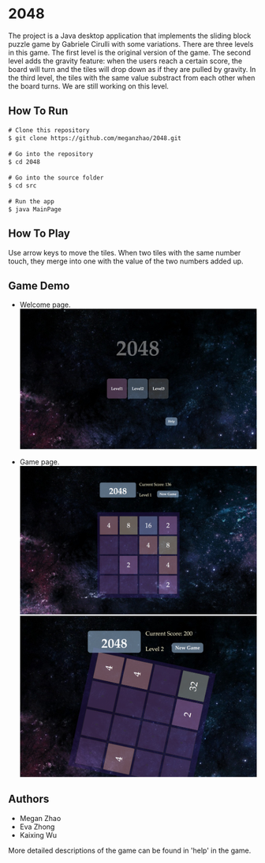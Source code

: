 # 2048 
The project is a Java desktop application that implements the sliding block puzzle game by Gabriele Cirulli with some variations. There are three levels in this game. The first level is the original version of the game. The second level adds the gravity feature: when the users reach a certain score, the board will turn and the tiles will drop down as if they are pulled by gravity. In the third level, the tiles with the same value substract from each other when the board turns. We are still working on this level.

## How To Run
```
# Clone this repository
$ git clone https://github.com/meganzhao/2048.git

# Go into the repository
$ cd 2048

# Go into the source folder
$ cd src

# Run the app
$ java MainPage
```
## How To Play
Use arrow keys to move the tiles. When two tiles with the same number touch, they merge into one with the value of the two numbers added up.

## Game Demo
* Welcome page. 
![Alt text](2048images/img1.png?raw=true "Title")

* Game page.
![Alt text](2048images/img3.png?raw=true "Title")
![Alt text](2048images/img2.png?raw=true "Title")

## Authors
* Megan Zhao
* Eva Zhong
* Kaixing Wu

More detailed descriptions of the game can be found in 'help' in the game. 

